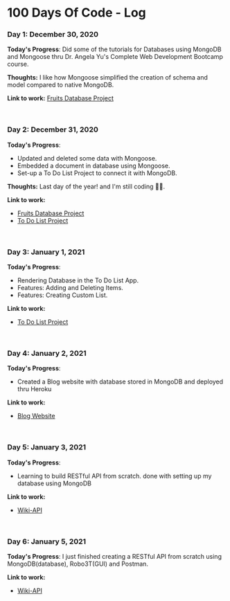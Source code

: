 # 100 Days Of Code - Log

### Day 1: December 30, 2020

**Today's Progress**: Did some of the tutorials for Databases using MongoDB and Mongoose thru Dr. Angela Yu's Complete Web Development Bootcamp course.

**Thoughts:** I like how Mongoose simplified the creation of schema and model compared to native MongoDB.

**Link to work:** [Fruits Database Project](https://github.com/lyndoncortez/The-Complete-2020-Web-Development-Bootcamp/tree/master/Fruits-project)

<br>

### Day 2: December 31, 2020

**Today's Progress**: 
- Updated and deleted some data with Mongoose. 
- Embedded a document in database using Mongoose.
- Set-up a To Do List Project to connect it with MongoDB.

**Thoughts:** Last day of the year! and I'm still coding 🤘🏼.

**Link to work:** 
- [Fruits Database Project](https://github.com/lyndoncortez/The-Complete-2020-Web-Development-Bootcamp/tree/master/Fruits-project)
- [To Do List Project](https://github.com/lyndoncortez/The-Complete-2020-Web-Development-Bootcamp/tree/master/ToDoList-v2)

<br>

### Day 3: January 1, 2021

**Today's Progress**: 
- Rendering Database in the To Do List App. 
- Features: Adding and Deleting Items.
- Features: Creating Custom List.

**Link to work:** 
- [To Do List Project](https://github.com/lyndoncortez/The-Complete-2020-Web-Development-Bootcamp/tree/master/ToDoList-v2)

<br>

### Day 4: January 2, 2021

**Today's Progress**: 
- Created a Blog website with database stored in MongoDB and deployed thru Heroku

**Link to work:** 
- [Blog Website](https://github.com/lyndoncortez/The-Complete-2020-Web-Development-Bootcamp/tree/master/Blog-with-Database)

<br>

### Day 5: January 3, 2021

**Today's Progress**: 
- Learning to build RESTful API from scratch. done with setting up my database using MongoDB

**Link to work:** 
- [Wiki-API](https://github.com/lyndoncortez/The-Complete-2020-Web-Development-Bootcamp/tree/master/Wiki-API)

<br>

### Day 6: January 5, 2021

**Today's Progress**: I just finished creating a RESTful API from scratch using MongoDB(database), Robo3T(GUI) and Postman.

**Link to work:** 
- [Wiki-API](https://github.com/lyndoncortez/The-Complete-2020-Web-Development-Bootcamp/tree/master/Wiki-API)

